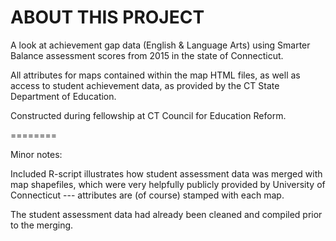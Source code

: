 ABOUT THIS PROJECT
========

A look at achievement gap data (English & Language Arts) using Smarter Balance assessment scores from 2015 in the state of Connecticut. 

All attributes for maps contained within the map HTML files, as well as access to student achievement data, as provided by the CT State Department of Education.

Constructed during fellowship at CT Council for Education Reform.

========

Minor notes:

Included R-script illustrates how student assessment data was merged with map shapefiles, which were very helpfully publicly provided by University of Connecticut --- attributes are (of course) stamped with each map.

The student assessment data had already been cleaned and compiled prior to the merging.